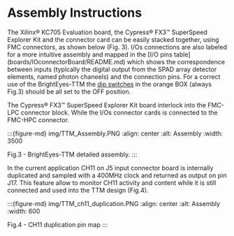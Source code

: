 # Assembly Instructions

The Xilinx® KC705 Evaluation board, the Cypress® FX3™ SuperSpeed Explorer Kit and the connector card can be easily stacked together, using FMC connectors, as shown below (Fig. 3). I/Os connections are also labeled for a more intuitive assembly and mapped in the \[I/O pins table\](boards/IOconnectorBoard/README.md) which shows the correspondence between inputs (typically the digital output from the SPAD array detector elements, named photon chaneels) and the connection pins. For a correct use of the BrightEyes-TTM the [dip switches](https://en.wikipedia.org/wiki/DIP_switch) in the orange BOX (always Fig.3) should be all set to the OFF position.

The Cypress® FX3™ SuperSpeed Explorer Kit board interlock into the FMC-LPC connector block. While the I/Os connector cards is connected to the FMC-HPC connector.

:::{figure-md} img/TTM_Assembly.PNG
:align: center
:alt: Assembly
:width: 3500

Fig.3 - BrightEyes-TTM detailed assembly.
:::

In the current application CH11 on J5 input connector board is internally duplicated and sampled with a 400MHz clock and returned as output on pin J17. This feature allow to monitor CH11 activity and content while it is still connected and used into the TTM design (Fig.4).

:::{figure-md} img/TTM_ch11_duplication.PNG
:align: center
:alt: Assembly
:width: 600

Fig.4 - CH11 duplication pin map
:::
